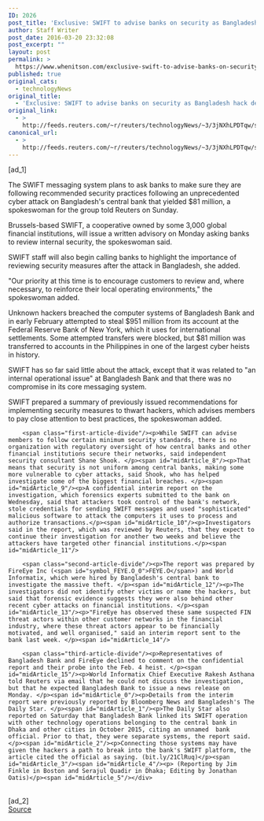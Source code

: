 ```yaml
---
ID: 2026
post_title: 'Exclusive: SWIFT to advise banks on security as Bangladesh hack details emerge'
author: Staff Writer
post_date: 2016-03-20 23:32:08
post_excerpt: ""
layout: post
permalink: >
  https://www.whenitson.com/exclusive-swift-to-advise-banks-on-security-as-bangladesh-hack-details-emerge/
published: true
original_cats:
  - technologyNews
original_title:
  - 'Exclusive: SWIFT to advise banks on security as Bangladesh hack details emerge'
original_link:
  - >
    http://feeds.reuters.com/~r/reuters/technologyNews/~3/3jNXhLPDTqw/story01.htm
canonical_url:
  - >
    http://feeds.reuters.com/~r/reuters/technologyNews/~3/3jNXhLPDTqw/story01.htm
---
```

 [ad_1]
<br><div id="articleText">
<span id="midArticle_start"/>

<span id="midArticle_0"/><span class="focusParagraph" readability="5"><p><span class="articleLocatio&lt;/span&gt;n">The SWIFT messaging system plans to ask banks to make sure they are following recommended security practices following an unprecedented cyber attack on Bangladesh's central bank that yielded $81 million, a spokeswoman for the group told Reuters on Sunday.</span></p></span><span id="midArticle_1"/><p>Brussels-based SWIFT, a cooperative owned by some 3,000 global financial institutions, will issue a written advisory on Monday asking banks to review internal security, the spokeswoman said. </p><span id="midArticle_2"/><p>SWIFT staff will also begin calling banks to highlight the importance of reviewing security measures after the attack in Bangladesh, she added.</p><span id="midArticle_3"/><p>"Our priority at this time is to encourage customers to review and, where necessary, to reinforce their local operating environments," the spokeswoman added.</p><span id="midArticle_4"/><p>Unknown hackers breached the computer systems of Bangladesh Bank and in early February attempted to steal $951 million from its account at the Federal Reserve Bank of New York, which it uses for international settlements. Some attempted transfers were blocked, but $81 million was transferred to accounts in the Philippines in one of the largest cyber heists in history.</p><span id="midArticle_5"/><p>SWIFT has so far said little about the attack, except that it was related to "an internal operational issue" at Bangladesh Bank and that there was no compromise in its core messaging system.</p><span id="midArticle_6"/><p>SWIFT prepared a summary of previously issued recommendations for implementing security measures to thwart hackers, which advises members to pay close attention to best practices, the spokeswoman added.</p><span id="midArticle_7"/>
        
        <span class="first-article-divide"/><p>While SWIFT can advise members to follow certain minimum security standards, there is no organization with regulatory oversight of how central banks and other financial institutions secure their networks, said independent security consultant Shane Shook. </p><span id="midArticle_8"/><p>That means that security is not uniform among central banks, making some more vulnerable to cyber attacks, said Shook, who has helped investigate some of the biggest financial breaches. </p><span id="midArticle_9"/><p>A confidential interim report on the investigation, which forensics experts submitted to the bank on Wednesday, said that attackers took control of the bank's network, stole credentials for sending SWIFT messages and used "sophisticated" malicious software to attack the computers it uses to process and authorize transactions.</p><span id="midArticle_10"/><p>Investigators said in the report, which was reviewed by Reuters, that they expect to continue their investigation for another two weeks and believe the attackers have targeted other financial institutions.</p><span id="midArticle_11"/>
        
        <span class="second-article-divide"/><p>The report was prepared by FireEye Inc (<span id="symbol_FEYE.O_0">FEYE.O</span>) and World Informatix, which were hired by Bangladesh's central bank to investigate the massive theft. </p><span id="midArticle_12"/><p>The investigators did not identify other victims or name the hackers, but said that forensic evidence suggests they were also behind other recent cyber attacks on financial institutions. </p><span id="midArticle_13"/><p>"FireEye has observed these same suspected FIN threat actors within other customer networks in the financial industry, where these threat actors appear to be financially motivated, and well organised," said an interim report sent to the bank last week. </p><span id="midArticle_14"/>
        
        <span class="third-article-divide"/><p>Representatives of Bangladesh Bank and FireEye declined to comment on the confidential report and their probe into the Feb. 4 heist. </p><span id="midArticle_15"/><p>World Informatix Chief Executive Rakesh Asthana told Reuters via email that he could not discuss the investigation, but that he expected Bangladesh Bank to issue a news release on Monday. </p><span id="midArticle_0"/><p>Details from the interim report were previously reported by Bloomberg News and Bangladesh's The Daily Star. </p><span id="midArticle_1"/><p>The Daily Star also reported on Saturday that Bangladesh Bank linked its SWIFT operation with other technology operations belonging to the central bank in Dhaka and other cities in October 2015, citing an unnamed  bank official. Prior to that, they were separate systems, the report said. </p><span id="midArticle_2"/><p>Connecting those systems may have given the hackers a path to break into the bank's SWIFT platform, the article cited the official as saying. (bit.ly/21ClRuq)</p><span id="midArticle_3"/><span id="midArticle_4"/><p> (Reporting by Jim Finkle in Boston and Serajul Quadir in Dhaka; Editing by Jonathan Oatis)</p><span id="midArticle_5"/></div>
<br>[ad_2]
<br><a href="http://feeds.reuters.com/~r/reuters/technologyNews/~3/3jNXhLPDTqw/story01.htm">Source </a>